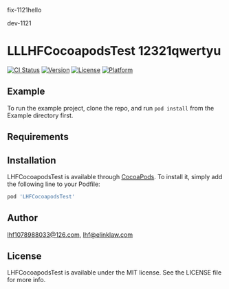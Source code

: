 

fix-1121hello

dev-1121

# LLLHFCocoapodsTest  12321qwertyu

[![CI Status](https://img.shields.io/travis/lhf1078988033@126.com/LHFCocoapodsTest.svg?style=flat)](https://travis-ci.org/lhf1078988033@126.com/LHFCocoapodsTest)
[![Version](https://img.shields.io/cocoapods/v/LHFCocoapodsTest.svg?style=flat)](https://cocoapods.org/pods/LHFCocoapodsTest)
[![License](https://img.shields.io/cocoapods/l/LHFCocoapodsTest.svg?style=flat)](https://cocoapods.org/pods/LHFCocoapodsTest)
[![Platform](https://img.shields.io/cocoapods/p/LHFCocoapodsTest.svg?style=flat)](https://cocoapods.org/pods/LHFCocoapodsTest)

## Example

To run the example project, clone the repo, and run `pod install` from the Example directory first.

## Requirements

## Installation

LHFCocoapodsTest is available through [CocoaPods](https://cocoapods.org). To install
it, simply add the following line to your Podfile:

```ruby
pod 'LHFCocoapodsTest'
```

## Author

lhf1078988033@126.com, lhf@elinklaw.com

## License

LHFCocoapodsTest is available under the MIT license. See the LICENSE file for more info.
